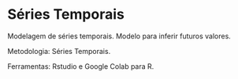 # Séries Temporais
Modelagem de séries temporais. Modelo para inferir futuros valores.

Metodologia: Séries Temporais.

Ferramentas: Rstudio e Google Colab para R.
